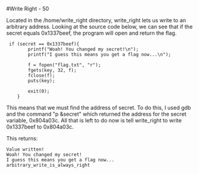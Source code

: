 #Write Right - 50

Located in the /home/write_right directory, write_right lets us write to an arbitrary address. Looking at the source code below, we can see that if the secret equals 0x1337beef, the program will open and return the flag. 

```
 if (secret == 0x1337beef){
        printf("Woah! You changed my secret!\n");
        printf("I guess this means you get a flag now...\n");

        f = fopen("flag.txt", "r");
        fgets(key, 32, f);
        fclose(f);
        puts(key);

        exit(0);
    } 
```

This means that we must find the address of secret. To do this, I used gdb and the command "p &secret" which returned the address for the secret variable, 0x804a03c. All that is left to do now is tell write_right to write 0x1337beef to 0x804a03c.

This returns:

```
Value written!
Woah! You changed my secret!
I guess this means you get a flag now...
arbitrary_write_is_always_right
```